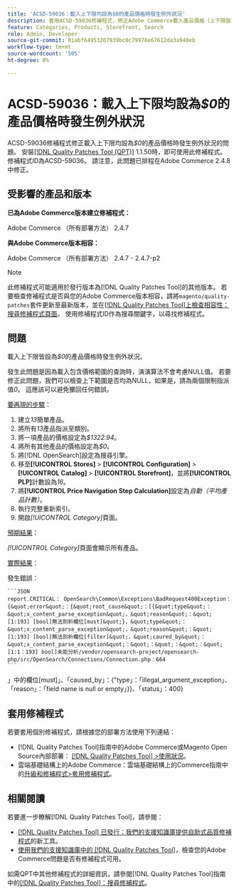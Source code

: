 ```yaml
---
title: 'ACSD-59036：載入上下限均設為$0的產品價格時發生例外狀況'
description: 套用ACSD-59036修補程式，修正Adobe Commerce載入產品價格（上下限皆設為*$0*）時發生例外狀況的問題。
feature: Categories, Products, Storefront, Search
role: Admin, Developer
source-git-commit: 01abf64953207939bc0c79978e67612da3a940eb
workflow-type: tm+mt
source-wordcount: '505'
ht-degree: 0%

---
```



# ACSD-59036：載入上下限均設為&#x200B;*$0*&#x200B;的產品價格時發生例外狀況

ACSD-59036修補程式修正載入上下限均設為&#x200B;*$0*&#x200B;的產品價格時發生例外狀況的問題。 安裝[[!DNL Quality Patches Tool (QPT)]](/help/announcements/adobe-commerce-announcements/magento-quality-patches-released-new-tool-to-self-serve-quality-patches.md) 1.1.50時，即可使用此修補程式。 修補程式ID為ACSD-59036。 請注意，此問題已排程在Adobe Commerce 2.4.8中修正。

## 受影響的產品和版本

**已為Adobe Commerce版本建立修補程式：**

Adobe Commerce （所有部署方法） 2.4.7

**與Adobe Commerce版本相容：**

Adobe Commerce （所有部署方法） 2.4.7 - 2.4.7-p2

>[!NOTE]
>
>此修補程式可能適用於發行版本為[!DNL Quality Patches Tool]的其他版本。 若要檢查修補程式是否與您的Adobe Commerce版本相容，請將`magento/quality-patches`套件更新至最新版本，並在[[!DNL Quality Patches Tool]上檢查相容性：搜尋修補程式頁面](https://experienceleague.adobe.com/tools/commerce-quality-patches/index.html)。 使用修補程式ID作為搜尋關鍵字，以尋找修補程式。

## 問題

載入上下限皆設為&#x200B;*$0*&#x200B;的產品價格時發生例外狀況。

發生此問題是因為載入包含價格範圍的查詢時，演演算法不會考慮NULL值。 若要修正此問題，我們可以檢查上下範圍是否均為NULL，如果是，請為兩個限制指派值&#x200B;*0*。 這應該可以避免擲回任何錯誤。

<u>要再現的步驟</u>：

1. 建立&#x200B;*13*&#x200B;簡單產品。
1. 將所有&#x200B;*13*&#x200B;產品指派至類別。
1. 將一項產品的價格設定為&#x200B;*$1322.94*。
1. 將所有其他產品的價格設定為&#x200B;*$0*。
1. 將[!DNL OpenSearch]設定為搜尋引擎。
1. 移至&#x200B;**[!UICONTROL Stores]** > **[!UICONTROL Configuration]** > **[!UICONTROL Catalog]** > **[!UICONTROL Storefront]**，並將&#x200B;**[!UICONTROL PLP]**&#x200B;計數設為&#x200B;*16*。
1. 將&#x200B;**[!UICONTROL Price Navigation Step Calculation]**&#x200B;設定為&#x200B;*自動（平均產品計數）*。
1. 執行完整重新索引。
1. 開啟&#x200B;*[!UICONTROL Category]*&#x200B;頁面。

<u>預期結果</u>：

*[!UICONTROL Category]*&#x200B;頁面會顯示所有產品。

<u>實際結果</u>：

發生錯誤：

    ```JSON
    report.CRITICAL： OpenSearch\Common\Exceptions\BadRequest400Exception： {&quot;error&quot;：{&quot;root_cause&quot;：[{&quot;type&quot;：&quot;x_content_parse_exception&quot;，&quot;reason&quot;：&quot;[1:193] [bool]無法剖析欄位[must]&quot;}，&quot;type&quot;：&quot;x_content_parse_exception&quot;，&quot;reason&quot;：&quot;[1:193] [bool]無法剖析欄位[filter]&quot;，&quot;caured_by&quot;：&quot;x_content_parse_exception&quot;：&quot;：&quot;：&quot;：&quot;[1:1：193] bool]未能分析/vendor/opensearch-project/opensearch-php/src/OpenSearch/Connections/Connection.php：664
    ```

」中的欄位[must]」、「caused_by」：{&quot;type」：「illegal_argument_exception」、「reason」：「field name is null or empty」}}、「status」：400}
## 套用修補程式

若要套用個別修補程式，請根據您的部署方法使用下列連結：

* [!DNL Quality Patches Tool]指南中的Adobe Commerce或Magento Open Source內部部署： [[!DNL Quality Patches Tool] >使用狀況](https://experienceleague.adobe.com/docs/commerce-operations/tools/quality-patches-tool/usage.html)。
* 雲端基礎結構上的Adobe Commerce：雲端基礎結構上的Commerce指南中的[升級和修補程式>套用修補程式](https://experienceleague.adobe.com/docs/commerce-cloud-service/user-guide/develop/upgrade/apply-patches.html)。

## 相關閱讀

若要進一步瞭解[!DNL Quality Patches Tool]，請參閱：

* [[!DNL Quality Patches Tool] 已發行：我們的支援知識庫提供自助式品質修補程式](/help/announcements/adobe-commerce-announcements/magento-quality-patches-released-new-tool-to-self-serve-quality-patches.md)的新工具。
* [使用我們的支援知識庫中的 [!DNL Quality Patches Tool]](/help/support-tools/patches-available-in-qpt-tool/check-patch-for-magento-issue-with-magento-quality-patches.md)，檢查您的Adobe Commerce問題是否有修補程式可用。

如需QPT中其他修補程式的詳細資訊，請參閱[!DNL Quality Patches Tool]指南中的[[!DNL Quality Patches Tool]：搜尋修補程式](https://experienceleague.adobe.com/tools/commerce-quality-patches/index.html)。

